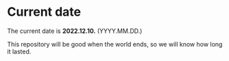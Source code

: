 # Current date

The current date is **2022.12.10.** (YYYY.MM.DD.)

This repository will be good when the world ends, so we will know how long it lasted.